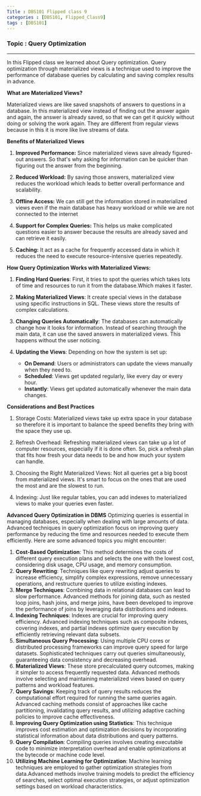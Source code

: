 ```yaml
---
Title : DBS101 Flipped class 9 
categories : [DBS101, Flipped_Class9]
tags : [DBS101]
---
```


### Topic : Query Optimization
----
In this Flipped class we learned about Query optimization. Query optimization through materialized views is a technique used to improve the performance of database queries by calculating and saving complex results in advance.

**What are Materialized Views?**

Materialized views are like saved snapshots of answers to questions in a database. In this materialized view instead of finding out the answer again and again, the answer is already saved, so that we can get it quickly without doing or solving the work again. They are different from regular views because in this it is more like live streams of data. 

**Benefits of Materialized Views**

1. **Improved Performance:** Since materialized views save already figured-out answers. So that's why asking for information can be quicker than figuring out the answer from the beginning.

2. **Reduced Workload:** By saving those answers, materialized view reduces the workload which leads to better overall performance and scalability.

3. **Offline Access:** We can still get the information stored in materialized views even if the main database has heavy workload or while we are not connected to the internet

4. **Support for Complex Queries:** This helps us make complicated questions easier to answer because the results are already saved and can retrieve it easily.

5. **Caching:** It act as a cache for frequently accessed data in which it reduces the need to execute resource-intensive queries repeatedly.

**How Query Optimization Works with Materialized Views:**

1. **Finding Hard Queries**: First, it tries to spot the queries which takes lots of time and resources to run it from the database.Which makes it faster.

2. **Making Materialized Views**: It create special views in the database using specific instructions in SQL. These views store the results of complex calculations. 

3. **Changing Queries Automatically**: The databases can automatically change how it looks for information. Instead of searching through the main data, it can use the saved answers in materialized views. This happens without the user noticing.

4. **Updating the Views**: Depending on how the system is set up:
   - **On Demand**: Users or administrators can update the views manually when they need to.
   - **Scheduled**: Views get updated regularly, like every day or every hour.
   - **Instantly**: Views get updated automatically whenever the main data changes.



**Considerations and Best Practices**
1. Storage Costs: Materialized views take up extra space in your database so therefore it is important to balance the speed benefits they bring with the space they use up.

2. Refresh Overhead: Refreshing materialized views can take up a lot of computer resources, especially if it is done often. So, pick a refresh plan that fits how fresh your data needs to be and how much your system can handle.

3. Choosing the Right Materialized Views: Not all queries get a big boost from materialized views. It's smart to focus on the ones that are used the most and are the slowest to run.

4. Indexing: Just like regular tables, you can add indexes to materialized views to make your queries even faster.

**Advanced Query Optimization in DBMS**
Optimizing queries is essential in managing databases, especially when dealing with large amounts of data. Advanced techniques in query optimization focus on improving query performance by reducing the time and resources needed to execute them efficiently. Here are some advanced topics you might encounter:

1. **Cost-Based Optimization**: This method determines the costs of different query execution plans and selects the one with the lowest cost, considering disk usage, CPU usage, and memory consumption.
2. **Query Rewriting**: Techniques like query rewriting adjust queries to increase efficiency, simplify complex expressions, remove unnecessary operations, and restructure queries to utilize existing indexes.
3. **Merge Techniques**: Combining data in relational databases can lead to slow performance. Advanced methods for joining data, such as nested loop joins, hash joins, and merge joins, have been developed to improve the performance of joins by leveraging data distributions and indexes.
4. **Indexing Techniques**: Indexes are crucial for improving query efficiency. Advanced indexing techniques such as composite indexes, covering indexes, and partial indexes optimize query execution by efficiently retrieving relevant data subsets.
5. **Simultaneous Query Processing**: Using multiple CPU cores or distributed processing frameworks can improve query speed for large datasets. Sophisticated techniques carry out queries simultaneously, guaranteeing data consistency and decreasing overhead.
6. **Materialized Views**: These store precalculated query outcomes, making it simpler to access frequently requested data. Advanced methods involve selecting and maintaining materialized views based on query patterns and workload features.
7. **Query Savings**: Keeping track of query results reduces the computational effort required for running the same queries again. Advanced caching methods consist of approaches like cache partitioning, invalidating query results, and utilizing adaptive caching policies to improve cache effectiveness.
8. **Improving Query Optimization using Statistics**: This technique improves cost estimation and optimization decisions by incorporating statistical information about data distributions and query patterns.
9. **Query Compilation**: Compiling queries involves creating executable code to minimize interpretation overhead and enable optimizations at the bytecode or machine code level.
10. **Utilizing Machine Learning for Optimization**: Machine learning techniques are employed to gather optimization strategies from data.Advanced methods involve training models to predict the efficiency of searches, select optimal execution strategies, or adjust optimization settings based on workload characteristics.
